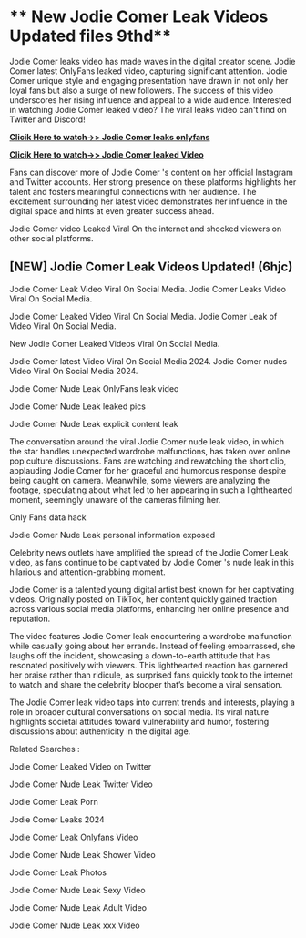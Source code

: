 
# ** New Jodie Comer Leak Videos Updated files 9thd** #

  Jodie Comer  leaks video has made waves in the digital creator scene.  Jodie Comer  latest OnlyFans leaked video, capturing significant attention.  Jodie Comer  unique style and engaging presentation have drawn in not only her loyal fans but also a surge of new followers. The success of this video underscores her rising influence and appeal to a wide audience. Interested in watching Jodie Comer  leaked video? The viral leaks video can't find on Twitter and Discord!

**[Clicik Here to watch->>  Jodie Comer  leaks onlyfans ](http://xflirt.top)**

**[Clicik Here to watch->>  Jodie Comer  leaked Video](http://xflirt.top)**

Fans can discover more of Jodie Comer 's content on her official Instagram and Twitter accounts. Her strong presence on these platforms highlights her talent and fosters meaningful connections with her audience. The excitement surrounding her latest video demonstrates her influence in the digital space and hints at even greater success ahead.

  Jodie Comer  video Leaked Viral On the internet and shocked viewers on other social platforms.

## [NEW] Jodie Comer  Leak Videos Updated!  (6hjc) ##

  Jodie Comer  Leak Video Viral On Social Media.  Jodie Comer  Leaks Video Viral On Social Media.

  Jodie Comer  Leaked Video Viral On Social Media.  Jodie Comer  Leak of Video Viral On Social Media.

New Jodie Comer  Leaked Videos Viral On Social Media.

  Jodie Comer  latest Video Viral On Social Media 2024.  Jodie Comer  nudes Video Viral On Social Media 2024.

  Jodie Comer  Nude Leak OnlyFans leak video

  Jodie Comer  Nude Leak leaked pics

  Jodie Comer  Nude Leak explicit content leak

The conversation around the viral Jodie Comer  nude leak video, in which the star handles unexpected wardrobe malfunctions, has taken over online pop culture discussions. Fans are watching and rewatching the short clip, applauding Jodie Comer  for her graceful and humorous response despite being caught on camera. Meanwhile, some viewers are analyzing the footage, speculating about what led to her appearing in such a lighthearted moment, seemingly unaware of the cameras filming her.

Only Fans data hack

  Jodie Comer  Nude Leak personal information exposed

Celebrity news outlets have amplified the spread of the Jodie Comer  Leak video, as fans continue to be captivated by Jodie Comer 's nude leak in this hilarious and attention-grabbing moment.

  Jodie Comer  is a talented young digital artist best known for her captivating videos. Originally posted on TikTok, her content quickly gained traction across various social media platforms, enhancing her online presence and reputation.

The video features Jodie Comer  leak encountering a wardrobe malfunction while casually going about her errands. Instead of feeling embarrassed, she laughs off the incident, showcasing a down-to-earth attitude that has resonated positively with viewers. This lighthearted reaction has garnered her praise rather than ridicule, as surprised fans quickly took to the internet to watch and share the celebrity blooper that’s become a viral sensation.

The Jodie Comer  leak video taps into current trends and interests, playing a role in broader cultural conversations on social media. Its viral nature highlights societal attitudes toward vulnerability and humor, fostering discussions about authenticity in the digital age.

Related Searches :

  Jodie Comer  Leaked Video on Twitter

  Jodie Comer  Nude Leak Twitter Video

  Jodie Comer  Leak Porn

  Jodie Comer  Leaks 2024

  Jodie Comer  Leak Onlyfans Video

  Jodie Comer  Nude Leak Shower Video

  Jodie Comer  Leak Photos

  Jodie Comer  Nude Leak Sexy Video

  Jodie Comer  Nude Leak Adult Video

  Jodie Comer  Nude Leak xxx Video


